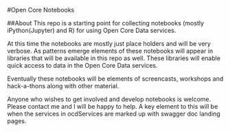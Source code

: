 #Open Core Notebooks

##About
This repo is a starting point for collecting notebooks (mostly iPython(Jupyter) and R) for using Open Core Data services.

At this time the notebooks are mostly just place holders and will be very verbose.  As patterns emerge elements of these notebooks will appear in libraries that will be available in this repo as well.  These libraries will enable quick access to data in the Open Core Data services. 

Eventually these notebooks will be elements of screencasts, workshops and hack-a-thons along with other material.  

Anyone who wishes to get involved and develop notebooks is welcome.  Please contact me and I will be happy to help.  A key element to this will be when the services in ocdServices are marked up with swagger doc landing pages. 